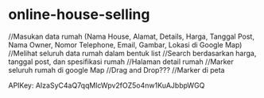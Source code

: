 # online-house-selling

//Masukan data rumah (Nama House, Alamat, Details, Harga, Tanggal Post, Nama Owner, Nomor Telephone, Email, Gambar, Lokasi di Google Map)
//Melihat seluruh data rumah dalam bentuk list
//Search berdasarkan harga, tanggal post, dan spesifikasi rumah
//Halaman detail rumah
//Marker seluruh rumah di google Map
//Drag and Drop???
//Marker di peta

APIKey: AIzaSyC4aQ7qqMlcWpv2fOZ5o4nw1KuAJbbpWGQ
